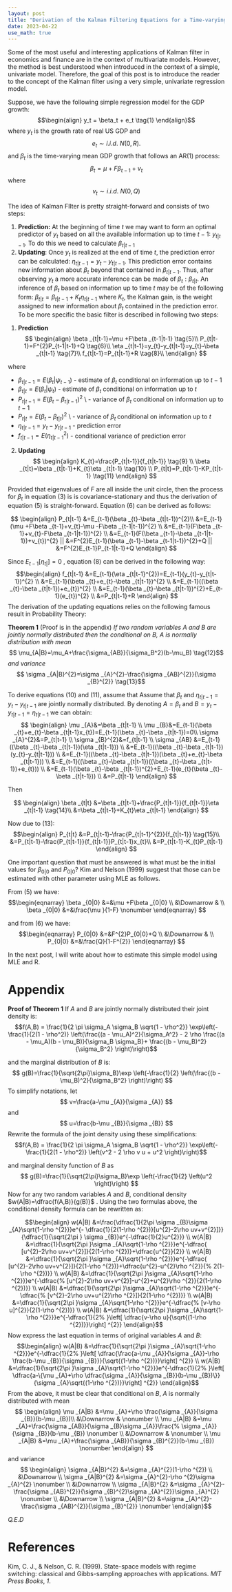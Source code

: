 ```yaml
---
layout: post
title: "Derivation of the Kalman Filtering Equations for a Time-varying Intercept Simple Linear Regression Model"
date: 2023-04-22
use_math: true
---
```


Some of the most useful and interesting applications of Kalman filter in economics and finance are in the context of multivariate models. However, the method is best understood when introduced in the context of a simple, univariate model. Therefore, the goal of this post is to introduce the reader to the concept of the Kalman filter using a very simple, univariate regression model. 

Suppose, we have the following simple regression model for the GDP growth:
$$\begin{align}
y_t = \beta_t + e_t \tag{1}
\end{align}$$
where $y_{t}$ is the growth rate of real US GDP and $$e_{t}\sim i.i.d.\text{ } N(0,R). \tag{2}$$ and $\beta_t$ is the time-varying mean GDP growth that follows an AR(1) process:
$$\begin{equation}
\beta _{t}=\mu +F\beta _{t-1}+v_{t} \tag{3}
\end{equation}
$$
where 
$$
v_{t}\sim i.i.d.\text{ } N(0,Q) \tag{4}
$$

The idea of Kalman FIlter is pretty straight-forward and consists of two steps:
1. **Prediction:** At the beginning of time $t$ we may want to form an
optimal predictor of $y_{t}$ based on all the available information up to
time $t-1:$ $y_{t|t-1}$. To do this we need to calculate $\beta _{t|t-1}$
2.  **Updating**: Once $y_{t}$ is realized at the end of time $t$, the
prediction error can be calculated: $\eta _{t|t-1}=y_{t}-y_{t|t-1}$. This
prediction error contains new information about $\beta _{t}$ beyond that
contained in $\beta _{t|t-1}$. Thus, after observing $y_{t}$ a more accurate
inference can be made of $\beta _{t}:\beta _{t|t}$. An inference of $\beta_t$ based on information up to time $t$ may be of the following form: $\beta _{t|t}=\beta _{t|t-1}+K_{t}\eta _{t|t-1}$ where $K_t$, the Kalman gain, is the weight assigned to new information about $\beta _{t}$ contained in the
prediction error. To be more specific the basic filter is described in
following two steps:

1) **Prediction** 
$$
\begin{align}
\beta _{t|t-1}=\mu +F\beta _{t-1|t-1} \tag{5}\\
P_{t|t-1}=F^{2}P_{t-1|t-1}+Q  \tag{6}\\
\eta _{t|t-1}=y_{t}-y_{t|t-1}=y_{t}-\beta _{t|t-1} \tag{7}\\
f_{t|t-1}=P_{t|t-1}+R  \tag{8}\\
\end{align}
$$

where 
* $\beta _{t|t-1}=E(\beta _{t}|\psi _{t-1})$ - estimate of $\beta _{t}$ conditional on information up to $t-1$
* $\beta _{t|t}=E(\beta _{t}|\psi _{t})$ - estimate of $\beta _{t}$ conditional on information up to $t$
* $P_{t|t-1}=E(\beta _{t}-\beta _{t|t-1})^{2}$ \ - variance of $\beta _{t}$ conditional on information up to $t-1$
* $P_{t|t}=E(\beta _{t}-\beta _{t|t})^{2}$ \ - variance of $\beta _{t\text{ }}$ conditional on information up to $t$
* $\eta _{t|t-1}=y_{t}-y_{t|t-1}$ - prediction error
* $f_{t|t-1}=E(\eta _{t|t-1}^{2})$ - conditional variance of prediction error

2. **Updating**
$$ \begin{align}
K_{t}=\frac{P_{t|t-1}}{f_{t|t-1}} \tag{9} \\
\beta _{t|t}=\beta _{t|t-1}+K_{t}\eta _{t|t-1} \tag{10}  \\
P_{t|t}=P_{t|t-1}-KP_{t|t-1} \tag{11} 
\end{align}
$$


Provided that eigenvalues of $F$ are all inside the unit circle, then the
process for $\beta _{t}$ in equation (3) is is covariance-stationary and thus the derivation of equation (5) is straight-forward. Equation (6) can be derived as follows:

$$ \begin{align}
P_{t|t-1} &=E_{t-1}(\beta _{t}-\beta _{t|t-1})^{2}\\
&=E_{t-1}(\mu +F\beta _{t-1}+v_{t}-\mu -F\beta _{t-1|t-1})^{2}  \\
&=E_{t-1}(F\beta _{t-1}+v_{t}-F\beta _{t-1|t-1})^{2}   \\
&=E_{t-1}(F(\beta _{t-1}-\beta _{t-1|t-1})+v_{t})^{2}  ||
&=F^{2}E_{t-1}(\beta _{t-1}-\beta _{t-1|t-1})^{2}+Q   ||
&=F^{2}E_{t-1}P_{t-1|t-1}+Q 
\end{align}
$$

Since $E_{t-1}[\eta _{t|}]=0$ , equation (8) can be derived in the following way:
$$\begin{align}
f_{t|t-1} &=E_{t-1}(\eta _{t|t-1}^{2})=E_{t-1}(y_{t}-y_{t|t-1})^{2} \\
&=E_{t-1}(\beta _{t}+e_{t}-\beta _{t|t-1})^{2} \\
&=E_{t-1}((\beta _{t}-\beta _{t|t-1})+e_{t})^{2} \\
&=E_{t-1}(\beta _{t}-\beta _{t|t-1})^{2}+E_{t-1}(e_{t})^{2}  \\
&=P_{t|t-1}+R 
\end{align}
$$
The derivation of the updating equations relies on the following famous result in Probability Theory: 

**Theorem 1** (Proof is in the appendix) *If two random variables A and B are jointly normally distributed then the conditional on B, A is normally distribution with mean* 
$$ \mu_{A|B}=\mu_A+\frac{\sigma_{AB}}{\sigma_B^2}(b-\mu_B) \tag{12}$$
*and variance*
$$ \sigma _{A|B}^{2}=\sigma _{A}^{2}-\frac{\sigma _{AB}^{2}}{\sigma _{B}^{2}} \tag{13}$$

To derive equations (10) and (11), assume that Assume that $\beta _{t}$ and $\eta _{t|t-1}=y_{t}-y_{t|t-1}$ are jointly normally distributed. By denoting $A=\beta _{t}$ and $B=y_{t}-y_{t|t-1}=\eta_{t|t-1}$ we can obtain: 
$$
\begin{align}
\mu _{A}&=\beta _{t|t-1} \\
\mu _{B}&=E_{t-1}(\beta _{t}+e_{t}-\beta _{t|t-1}x_{t})=E_{t-1}(\beta
_{t}-\beta _{t|t-1})=0\\
\sigma _{A}^{2}&=P_{t|t-1} \\
\sigma _{B}^{2}&=f_{t|t-1} \\
\sigma _{AB} &=E_{t-1}((\beta _{t}-\beta _{t|t-1})(\eta _{t|t-1})) \\
&=E_{t-1}((\beta _{t}-\beta _{t|t-1})(y_{t}-y_{t|t-1})) \\
&=E_{t-1}((\beta _{t}-\beta _{t|t-1})(\beta _{t}+e_{t}-\beta
_{t|t-1})) \\
&=E_{t-1}((\beta _{t}-\beta _{t|t-1})((\beta _{t}-\beta
_{t|t-1})+e_{t})) \\
&=E_{t-1}(\beta _{t}-\beta _{t|t-1})^{2}+E_{t-1}(e_{t}(\beta
_{t}-\beta _{t|t-1})) \\
&=P_{t|t-1}
\end{align}
$$

Then

$$ \begin{align}
\beta _{t|t} &=\beta _{t|t-1}+\frac{P_{t|t-1}}{f_{t|t-1}}\eta _{t|t-1} \tag{14}\\
&=\beta _{t|t-1}+K_{t}\eta _{t|t-1} 
\end{align}
$$

Now due to (13):
$$\begin{align}
P_{t|t} &=P_{t|t-1}-\frac{P_{t|t-1}^{2}}{f_{t|t-1}} \tag{15}\\
&=P_{t|t-1}-\frac{P_{t|t-1}}{f_{t|t-1}}P_{t|t-1}x_{t}\\
&=P_{t|t-1}-K_{t}P_{t|t-1} 
\end{align}
$$


One important question that must be answered is what must be the initial values for $\beta_{0|0}$ and $P_{0|0}$? Kim and Nelson (1999) suggest that those can be estimated with other parameter using MLE as follows.

From (5) we have:
$$\begin{eqnarray}
\beta _{0|0} &=&\mu +F\beta _{0|0} \\
&\Downarrow & \\
\beta _{0|0} &=&\frac{\mu }{1-F}  \nonumber
\end{eqnarray}
$$


and from (6) we have:
$$\begin{eqnarray}
P_{0|0} &=&F^{2}P_{0|0}+Q \\
&\Downarrow & \\
P_{0|0} &=&\frac{Q}{1-F^{2}}
\end{eqnarray}
$$

In the next post, I will write about how to estimate this simple model using MLE and R. 


# Appendix
**Proof of Theorem 1**
If *A* and *B* are jointly normally distributed their joint density is: 
$$f(A,B) = \frac{1}{2 \pi \sigma_A \sigma_B \sqrt{1 - \rho^2}} \exp\left(-\frac{1}{2(1 - \rho^2)} \left(\frac{(a - \mu_A)^2}{\sigma_A^2} - 2 \rho \frac{(a - \mu_A)(b - \mu_B)}{\sigma_B \sigma_B}+ \frac{(b - \mu_B)^2}{\sigma_B^2} \right)\right)$$

and the marginal distribution of *B* is:
$$ g(B)=\frac{1}{\sqrt{2\pi}\sigma_B}\exp \left(-\frac{1}{2} \left(\frac{(b - \mu_B)^2}{\sigma_B^2} \right)\right) $$
To simplify notations, let
$$ v=\frac{a-\mu _{A}}{\sigma _{A}} $$
and 
$$ u=\frac{b-\mu _{B}}{\sigma _{B}} $$
Rewrite the formula of the joint density using these simplifications:
$$f(A,B) = \frac{1}{2 \pi \sigma_A \sigma_B \sqrt{1 - \rho^2}} \exp\left(-\frac{1}{2(1 - \rho^2)} \left(v^2 - 2 \rho v u + u^2 \right)\right)$$

and marginal density function of *B* as
$$ g(B)=\frac{1}{\sqrt{2\pi}\sigma_B}\exp \left(-\frac{1}{2} \left(u^2 \right)\right) $$
Now for any two random variables *A* and *B*, conditional density $w(A|B)=\dfrac{f(A,B)}{g(B)}$ .  Using the two formulas above, the conditional density formula can be rewritten as:

$$\begin{align}
w(A|B) &=\frac{\dfrac{1}{2\pi \sigma _{B}\sigma _{A}\sqrt{1-\rho ^{2}}}e^{-
\dfrac{1}{2(1-\rho ^{2})}[u^{2}-2\rho uv+v^{2}]}}{\dfrac{1}{\sqrt{2\pi }
\sigma _{B}}e^{-\dfrac{1}{2}u^{2}}} \\
w(A|B) &=\dfrac{1}{\sqrt{2\pi }\sigma _{A}\sqrt{1-\rho ^{2}}}e^{-\dfrac{
[u^{2}-2\rho uv+v^{2}]}{2(1-\rho ^{2})}+\dfrac{u^{2}}{2}} \\
w(A|B) &=\dfrac{1}{\sqrt{2\pi }\sigma _{A}\sqrt{1-\rho ^{2}}}e^{-\dfrac{
[u^{2}-2\rho uv+v^{2}]}{2(1-\rho ^{2})}+\dfrac{u^{2}-u^{2}\rho ^{2}}{%
2(1-\rho ^{2})}} \\
w(A|B) &=\dfrac{1}{\sqrt{2\pi }\sigma _{A}\sqrt{1-\rho ^{2}}}e^{-\dfrac{%
[u^{2}-2\rho uv+v^{2}]-u^{2}+u^{2}\rho ^{2}}{2(1-\rho ^{2})}} \\
w(A|B) &=\dfrac{1}{\sqrt{2\pi }\sigma _{A}\sqrt{1-\rho ^{2}}}e^{-\dfrac{%
[v^{2}-2\rho uv+u^{2}\rho ^{2}]}{2(1-\rho ^{2})}} \\
w(A|B) &=\dfrac{1}{\sqrt{2\pi }\sigma _{A}\sqrt{1-\rho ^{2}}}e^{-\dfrac{%
[v-\rho u]^{2}}{2(1-\rho ^{2})}} \\
w(A|B) &=\dfrac{1}{\sqrt{2\pi }\sigma _{A}\sqrt{1-\rho ^{2}}}e^{-\dfrac{1}{2%
}\left[ \dfrac{v-\rho u}{\sqrt{(1-\rho ^{2})}}\right] ^{2}}
\end{align}$$
Now express the last equation in terms of original variables *A* and *B*:
$$\begin{align}
w(A|B) &=\dfrac{1}{\sqrt{2\pi }\sigma _{A}\sqrt{1-\rho ^{2}}}e^{-\dfrac{1}{2%
}\left[ \dfrac{\frac{a-\mu _{A}}{\sigma _{A}}-\rho \frac{b-\mu _{B}}{\sigma
_{B}}}{\sqrt{(1-\rho ^{2})}}\right] ^{2}} \\
w(A|B) &=\dfrac{1}{\sqrt{2\pi }\sigma _{A}\sqrt{1-\rho ^{2}}}e^{-\dfrac{1}{2%
}\left[ \dfrac{a-\{\mu _{A}+\rho \dfrac{\sigma _{A}}{\sigma _{B}}(b-\mu
_{B})\}}{\sigma _{A}\sqrt{(1-\rho ^{2})}}\right] ^{2}}
\end{align}$$
From the above, it must be clear that conditional on *B*, *A* is normally distributed with mean 
$$ \begin{align}
\mu _{A|B} &=\mu _{A}+\rho \frac{\sigma _{A}}{\sigma _{B}}(b-\mu _{B})\\
&\Downarrow &  \nonumber \\
\mu _{A|B} &=\mu _{A}+\frac{\sigma _{AB}}{\sigma _{B}\sigma _{A}}\frac{%
\sigma _{A}}{\sigma _{B}}(b-\mu _{B})  \nonumber \\
&\Downarrow &  \nonumber \\
\mu _{A|B} &=\mu _{A}+\frac{\sigma _{AB}}{\sigma _{B}^{2}}(b-\mu _{B}) 
\nonumber
\end{align} $$
and variance
$$ \begin{align}
\sigma _{A|B}^{2} &=\sigma _{A}^{2}(1-\rho ^{2}) \\
&\Downarrow    \\
\sigma _{A|B}^{2} &=\sigma _{A}^{2}-\rho ^{2}\sigma _{A}^{2}  \nonumber \\
&\Downarrow    \\
\sigma _{A|B}^{2} &=\sigma _{A}^{2}-\frac{\sigma _{AB}^{2}}{\sigma
_{B}^{2}\sigma _{A}^{2}}\sigma _{A}^{2}  \nonumber \\
&\Downarrow  \\
\sigma _{A|B}^{2} &=\sigma _{A}^{2}-\frac{\sigma _{AB}^{2}}{\sigma _{B}^{2}}
\nonumber
\end{align}$$

*Q.E.D*

# References

Kim, C. J., & Nelson, C. R. (1999). State-space models with regime switching: classical and Gibbs-sampling approaches with applications. _MIT Press Books_, _1_.
